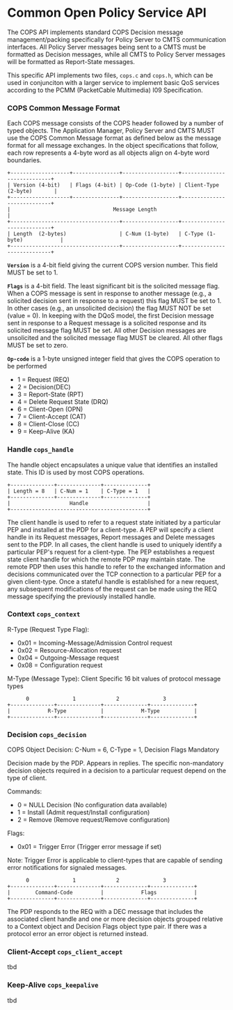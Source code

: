# Common Open Policy Service API

The COPS API implements standard COPS Decision message management/packing specifically for Policy Server to CMTS communication interfaces. All Policy Server messages being sent to a CMTS must be formatted as Decision messages, while all CMTS to Policy Server messages will be formatted as Report-State messages.

This specific API implements two files, `cops.c` and `cops.h`, which can be used in conjunciton with a larger service to implement
basic QoS services according to the PCMM (PacketCable Multimedia) I09 Specification.

### COPS Common Message Format

Each COPS message consists of the COPS header followed by a number of typed objects. The Application Manager, Policy Server
and CMTS MUST use the COPS Common Message format as defined below as the message format for all message exchanges. In the object specifications that follow, each row represents a 4-byte word as all objects align on 4-byte word boundaries.
```
+-------------------+---------------+------------------+----------------------------+
| Version (4-bit)   | Flags (4-bit) | Op-Code (1-byte) | Client-Type (2-byte)       |
+-------------------+---------------+------------------+----------------------------+
|                                 Message Length                                    |
+-----------------------------------+------------------+----------------------------+
| Length  (2-bytes)                 | C-Num (1-byte)   | C-Type (1-byte)            |
+-----------------------------------+------------------+----------------------------+
```

**`Version`** is a 4-bit field giving the current COPS version number. This field MUST be set to 1.<br>

**`Flags`** is a 4-bit field. The least significant bit is the solicited message flag. When a COPS message is sent in response
to another message (e.g., a solicited decision sent in response to a request) this flag MUST be set to 1. In other cases (e.g.,
an unsolicited decision) the flag MUST NOT be set (value = 0). In keeping with the DQoS model, the first Decision message sent
in response to a Request message is a solicited response and its solicited message flag MUST be set. All other Decision messages
are unsolicited and the solicited message flag MUST be cleared. All other flags MUST be set to zero.<br>

**`Op-code`** is a 1-byte unsigned integer field that gives the COPS operation to be performed
* 1 = Request (REQ)
* 2 = Decision(DEC)
* 3 = Report-State (RPT)
* 4 = Delete Request State (DRQ)
* 6 = Client-Open (OPN)
* 7 = Client-Accept (CAT)
* 8 = Client-Close (CC)
* 9 = Keep-Alive (KA)

### Handle `cops_handle`

The handle object encapsulates a unique value that identifies an installed state. This ID is used by most COPS operations. 
```
+--------------+--------------+--------------+
| Length = 8   | C-Num = 1    | C-Type = 1   |
+--------------+--------------+--------------+
|                   Handle                   |
+--------------------------------------------+
```
The client handle is used to refer to a request state initiated by a particular PEP and installed at the PDP for a client-type. 
A PEP will specify a client handle in its Request messages, Report messages and Delete messages sent to the PDP. In all cases,
the client handle is used to uniquely identify a particular PEP's request for a client-type. The PEP establishes a request state
client handle for which the remote PDP may maintain state. The remote PDP then uses this handle to refer to the exchanged 
information and decisions communicated over the TCP connection to a particular PEP for a given client-type. Once a stateful
handle is established for a new request, any subsequent modifications of the request can be made using the REQ message specifying
the previously installed handle.
  
### Context `cops_context`

R-Type (Request Type Flag):
* 0x01 = Incoming-Message/Admission Control request
* 0x02 = Resource-Allocation request
* 0x04 = Outgoing-Message request
* 0x08 = Configuration request

M-Type (Message Type): Client Specific 16 bit values of protocol message types
```
      0              1             2              3
+--------------+--------------+--------------+--------------+
|            R-Type           |            M-Type           |
+--------------+--------------+--------------+--------------+
```
### Decision `cops_decision`

 COPS Object Decision: C-Num = 6, C-Type = 1, Decision Flags Mandatory

Decision made by the PDP. Appears in replies. The specific non-mandatory decision objects required in a decision to a particular
request depend on the type of client.

Commands:
* 0 = NULL Decision (No configuration data available)
* 1 = Install (Admit request/Install configuration)
* 2 = Remove (Remove request/Remove configuration)

Flags:
* 0x01 = Trigger Error (Trigger error message if set)

Note: Trigger Error is applicable to client-types that
are capable of sending error notifications for signaled
messages.
 
```
      0              1             2              3
+--------------+--------------+--------------+--------------+
|        Command-Code         |            Flags            |
+--------------+--------------+--------------+--------------+

```
The PDP responds to the REQ with a DEC message that includes the associated client handle and one or more decision objects
grouped relative to a Context object and Decision Flags object type pair. If there was a protocol error an error object is returned
instead.

### Client-Accept `cops_client_accept`
tbd

### Keep-Alive `cops_keepalive`
tbd